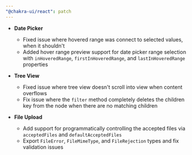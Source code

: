 ```yaml
---
"@chakra-ui/react": patch
---
```


- **Date Picker**
  - Fixed issue where hovered range was connect to selected values, when it
    shouldn't
  - Added hover range preview support for date picker range selection with
    `inHoveredRange`, `firstInHoveredRange`, and `lastInHoveredRange` properties

- **Tree View**
  - Fixed issue where tree view doesn't scroll into view when content overflows
  - Fix issue where the `filter` method completely deletes the children key from
    the node when there are no matching children

- **File Upload**
  - Add support for programmatically controlling the accepted files via
    `acceptedFiles` and `defaultAcceptedFiles`
  - Export `FileError`, `FileMimeType`, and `FileRejection` types and fix
    validation issues
